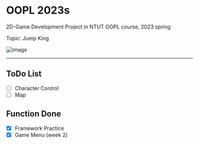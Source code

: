 # OOPL 2023s
2D-Game Development Project in NTUT OOPL course, 2023 spring

Topic: Jump King

![image](https://cdn.cloudflare.steamstatic.com/steam/apps/1061090/capsule_616x353.jpg?t=1669716164)

---

## ToDo List
- [ ] Character Control
- [ ] Map

## Function Done
- [x] Framework Practice
- [x] Game Menu (week 2)